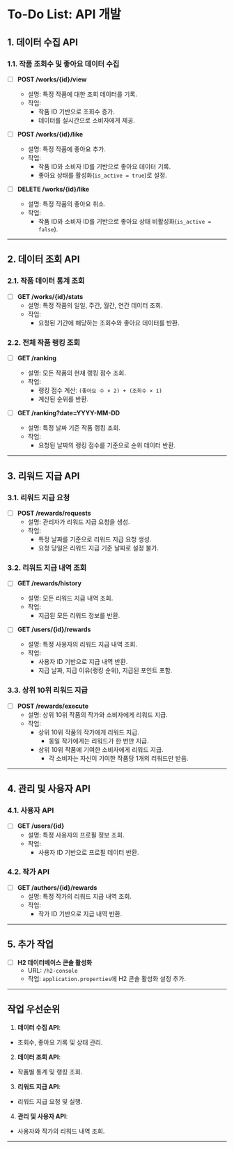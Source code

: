 # To-Do List: API 개발

## 1. 데이터 수집 API
### 1.1. 작품 조회수 및 좋아요 데이터 수집
- [ ] **POST /works/{id}/view**
  - 설명: 특정 작품에 대한 조회 데이터를 기록.
  - 작업:
    - 작품 ID 기반으로 조회수 증가.
    - 데이터를 실시간으로 소비자에게 제공.

- [ ] **POST /works/{id}/like**
  - 설명: 특정 작품에 좋아요 추가.
  - 작업:
    - 작품 ID와 소비자 ID를 기반으로 좋아요 데이터 기록.
    - 좋아요 상태를 활성화(`is_active = true`)로 설정.

- [ ] **DELETE /works/{id}/like**
  - 설명: 특정 작품의 좋아요 취소.
  - 작업:
    - 작품 ID와 소비자 ID를 기반으로 좋아요 상태 비활성화(`is_active = false`).

---

## 2. 데이터 조회 API
### 2.1. 작품 데이터 통계 조회
- [ ] **GET /works/{id}/stats**
  - 설명: 특정 작품의 일일, 주간, 월간, 연간 데이터 조회.
  - 작업:
    - 요청된 기간에 해당하는 조회수와 좋아요 데이터를 반환.

### 2.2. 전체 작품 랭킹 조회
- [ ] **GET /ranking**
  - 설명: 모든 작품의 현재 랭킹 점수 조회.
  - 작업:
    - 랭킹 점수 계산: `(좋아요 수 × 2) + (조회수 × 1)`
    - 계산된 순위를 반환.

- [ ] **GET /ranking?date=YYYY-MM-DD**
  - 설명: 특정 날짜 기준 작품 랭킹 조회.
  - 작업:
    - 요청된 날짜의 랭킹 점수를 기준으로 순위 데이터 반환.

---

## 3. 리워드 지급 API
### 3.1. 리워드 지급 요청
- [ ] **POST /rewards/requests**
  - 설명: 관리자가 리워드 지급 요청을 생성.
  - 작업:
    - 특정 날짜를 기준으로 리워드 지급 요청 생성.
    - 요청 당일은 리워드 지급 기준 날짜로 설정 불가.

### 3.2. 리워드 지급 내역 조회
- [ ] **GET /rewards/history**
  - 설명: 모든 리워드 지급 내역 조회.
  - 작업:
    - 지급된 모든 리워드 정보를 반환.

- [ ] **GET /users/{id}/rewards**
  - 설명: 특정 사용자의 리워드 지급 내역 조회.
  - 작업:
    - 사용자 ID 기반으로 지급 내역 반환.
    - 지급 날짜, 지급 이유(랭킹 순위), 지급된 포인트 포함.

### 3.3. 상위 10위 리워드 지급
- [ ] **POST /rewards/execute**
  - 설명: 상위 10위 작품의 작가와 소비자에게 리워드 지급.
  - 작업:
    - 상위 10위 작품의 작가에게 리워드 지급.
      - 동일 작가에게는 리워드가 한 번만 지급.
    - 상위 10위 작품에 기여한 소비자에게 리워드 지급.
      - 각 소비자는 자신이 기여한 작품당 1개의 리워드만 받음.

---

## 4. 관리 및 사용자 API
### 4.1. 사용자 API
- [ ] **GET /users/{id}**
  - 설명: 특정 사용자의 프로필 정보 조회.
  - 작업:
    - 사용자 ID 기반으로 프로필 데이터 반환.

### 4.2. 작가 API
- [ ] **GET /authors/{id}/rewards**
  - 설명: 특정 작가의 리워드 지급 내역 조회.
  - 작업:
    - 작가 ID 기반으로 지급 내역 반환.

---

## 5. 추가 작업
- [ ] **H2 데이터베이스 콘솔 활성화**
  - URL: `/h2-console`
  - 작업: `application.properties`에 H2 콘솔 활성화 설정 추가.

---

## 작업 우선순위
1. **데이터 수집 API**:
  - 조회수, 좋아요 기록 및 상태 관리.
2. **데이터 조회 API**:
  - 작품별 통계 및 랭킹 조회.
3. **리워드 지급 API**:
  - 리워드 지급 요청 및 실행.
4. **관리 및 사용자 API**:
  - 사용자와 작가의 리워드 내역 조회.

---
